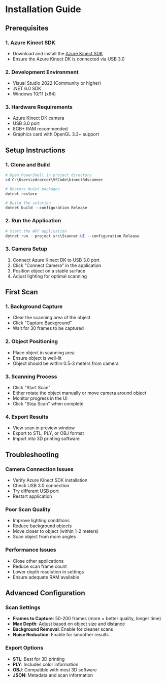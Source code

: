 # Installation Guide

## Prerequisites

### 1. Azure Kinect SDK
- Download and install the [Azure Kinect SDK](https://docs.microsoft.com/en-us/azure/kinect-dk/sensor-sdk-download)
- Ensure the Azure Kinect DK is connected via USB 3.0

### 2. Development Environment
- Visual Studio 2022 (Community or higher)
- .NET 6.0 SDK
- Windows 10/11 (x64)

### 3. Hardware Requirements
- Azure Kinect DK camera
- USB 3.0 port
- 8GB+ RAM recommended
- Graphics card with OpenGL 3.3+ support

## Setup Instructions

### 1. Clone and Build
```powershell
# Open PowerShell in project directory
cd C:\Users\edcorcor\VSCode\kinect3dscanner

# Restore NuGet packages
dotnet restore

# Build the solution
dotnet build --configuration Release
```

### 2. Run the Application
```powershell
# Start the WPF application
dotnet run --project src\Scanner.UI --configuration Release
```

### 3. Camera Setup
1. Connect Azure Kinect DK to USB 3.0 port
2. Click "Connect Camera" in the application
3. Position object on a stable surface
4. Adjust lighting for optimal scanning

## First Scan

### 1. Background Capture
- Clear the scanning area of the object
- Click "Capture Background" 
- Wait for 30 frames to be captured

### 2. Object Positioning
- Place object in scanning area
- Ensure object is well-lit
- Object should be within 0.5-3 meters from camera

### 3. Scanning Process
- Click "Start Scan"
- Either rotate the object manually or move camera around object
- Monitor progress in the UI
- Click "Stop Scan" when complete

### 4. Export Results
- View scan in preview window
- Export to STL, PLY, or OBJ format
- Import into 3D printing software

## Troubleshooting

### Camera Connection Issues
- Verify Azure Kinect SDK installation
- Check USB 3.0 connection
- Try different USB port
- Restart application

### Poor Scan Quality
- Improve lighting conditions
- Reduce background objects
- Move closer to object (within 1-2 meters)
- Scan object from more angles

### Performance Issues
- Close other applications
- Reduce scan frame count
- Lower depth resolution in settings
- Ensure adequate RAM available

## Advanced Configuration

### Scan Settings
- **Frames to Capture**: 50-200 frames (more = better quality, longer time)
- **Max Depth**: Adjust based on object size and distance
- **Background Removal**: Enable for cleaner scans
- **Noise Reduction**: Enable for smoother results

### Export Options
- **STL**: Best for 3D printing
- **PLY**: Includes color information
- **OBJ**: Compatible with most 3D software
- **JSON**: Metadata and scan information
